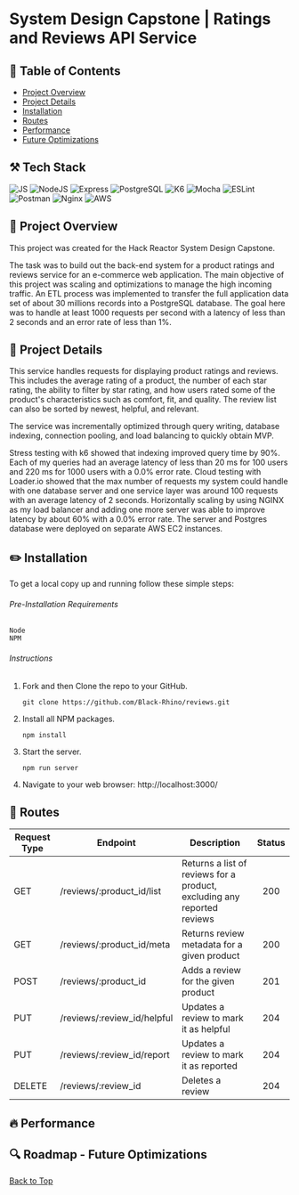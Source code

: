 # System Design Capstone | Ratings and Reviews API Service

## :pushpin: Table of Contents
* [Project Overview](#telescope-project-overview)
* [Project Details](#jigsaw-project-details)
* [Installation](#pencil2-installation)
* [Routes](#rocket-routes)
* [Performance](#fire-performance)
* [Future Optimizations](#mag-roadmap---future-optimizations)  

## :hammer_and_pick: Tech Stack
![JS](https://img.shields.io/badge/JavaScript-323330?style=for-the-badge&logo=javascript&logoColor=F7DF1E)
![NodeJS](https://img.shields.io/badge/Node.js%20-%2343853D.svg?&style=for-the-badge&logo=node.js&logoColor=white)
![Express](https://img.shields.io/badge/Express.js-000000?style=for-the-badge&logo=express&logoColor=white)
![PostgreSQL](https://img.shields.io/badge/PostgreSQL-%23316192.svg?&style=for-the-badge&logo=postgresql&logoColor=white)
![K6](https://img.shields.io/badge/K6%20-CA4245.svg?&style=for-the-badge&logo=k6&logoColor=white)
![Mocha](https://img.shields.io/badge/-mocha%20-%238D6748?style=for-the-badge&logo=mocha&logoColor=white)
![ESLint](https://img.shields.io/badge/eslint-3A33D1?style=for-the-badge&logo=eslint&logoColor=white)
![Postman](https://img.shields.io/badge/Postman-FF6C37?style=for-the-badge&logo=postman&logoColor=white)
![Nginx](https://img.shields.io/badge/nginx-%23009639.svg?style=for-the-badge&logo=nginx&logoColor=white)
![AWS](https://img.shields.io/badge/Amazon_AWS-FF9900?style=for-the-badge&logo=amazonaws&logoColor=white)


## :telescope: Project Overview
This project was created for the Hack Reactor System Design Capstone.

The task was to build out the back-end system for a product ratings and reviews service for an e-commerce web application. 
The main objective of this project was scaling and optimizations to manage the high incoming traffic. An ETL process was implemented to transfer the full application data set of about 30 millions records into a PostgreSQL database. The goal here was to handle at least 1000 requests per second with a latency of less than 2 seconds and an error rate of less than 1%.


## :jigsaw: Project Details
This service handles requests for displaying product ratings and reviews. This includes the average rating of a product, the number of each star rating, the ability to filter by star rating, and how users rated some of the product's characteristics such as comfort, fit, and quality. The review list can also be sorted by newest, helpful, and relevant. 

The service was incrementally optimized through query writing, database indexing, connection pooling, and load balancing to quickly obtain MVP. 

Stress testing with k6 showed that indexing improved query time by 90%. Each of my queries had an average latency of less than 20 ms for 100 users and 220 ms for 1000 users with a 0.0% error rate. Cloud testing with Loader.io showed that the max number of requests my system could handle with one database server and one service layer was around 100 requests with an average latency of 2 seconds. Horizontally scaling by using NGINX as my load balancer and adding one more server was able to improve latency by about 60% with a 0.0% error rate. The server and Postgres database were deployed on separate AWS EC2 instances.

## :pencil2: Installation
To get a local copy up and running follow these simple steps:
###### Pre-Installation Requirements
    Node
    NPM

###### Instructions
1. Fork and then Clone the repo to your GitHub.
   ```
   git clone https://github.com/Black-Rhino/reviews.git
   ```
2. Install all NPM packages.
   ```
   npm install
    ```
3. Start the server.
   ```
   npm run server
    ```
4. Navigate to your web browser: http://localhost:3000/

## :rocket: Routes

| Request Type | Endpoint                    | Description                                                                | Status |
|--------------|-----------------------------|----------------------------------------------------------------------------|:--------:|
| GET          | /reviews/:product_id/list   | Returns a list of reviews for a product, excluding any reported reviews    | 200    |
| GET          | /reviews/:product_id/meta   | Returns review metadata for a given product                                | 200    |
| POST         | /reviews/:product_id        | Adds a review for the given product                                        | 201    |
| PUT          | /reviews/:review_id/helpful | Updates a review to mark it as helpful                                     | 204    |
| PUT          | /reviews/:review_id/report  | Updates a review to mark it as reported                                    | 204    |
| DELETE       | /reviews/:review_id         | Deletes a review                                                           | 204    |

## :fire: Performance

## :mag: Roadmap - Future Optimizations



[Back to Top](#pushpin-table-of-contents)
